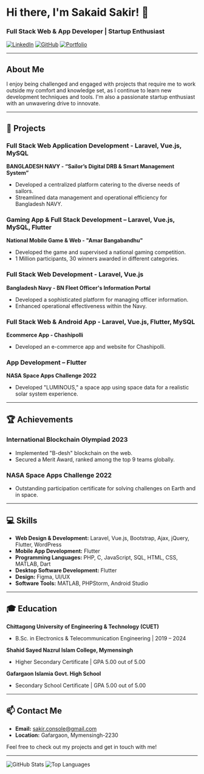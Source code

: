 # Hi there, I'm Sakaid Sakir! 👋

### Full Stack Web & App Developer | Startup Enthusiast

[![LinkedIn](https://img.shields.io/badge/LinkedIn-blue?style=flat&logo=linkedin)](https://www.linkedin.com/in/sakaid-sakir)
[![GitHub](https://img.shields.io/badge/GitHub-black?style=flat&logo=github)](https://github.com/sakir-console)
[![Portfolio](https://img.shields.io/badge/Portfolio-green?style=flat&logo=google-chrome)](https://sakir-console.github.io)

---

## About Me

I enjoy being challenged and engaged with projects that require me to work outside my comfort and knowledge set, as I continue to learn new development techniques and tools. I'm also a passionate startup enthusiast with an unwavering drive to innovate.

---

## 🚀 Projects

### Full Stack Web Application Development - Laravel, Vue.js, MySQL
**BANGLADESH NAVY - “Sailor’s Digital DRB & Smart Management System”**
- Developed a centralized platform catering to the diverse needs of sailors.
- Streamlined data management and operational efficiency for Bangladesh NAVY.

### Gaming App & Full Stack Development – Laravel, Vue.js, MySQL, Flutter
**National Mobile Game & Web - "Amar Bangabandhu"**
- Developed the game and supervised a national gaming competition.
- 1 Million participants, 30 winners awarded in different categories.

### Full Stack Web Development - Laravel, Vue.js
**Bangladesh Navy - BN Fleet Officer's Information Portal**
- Developed a sophisticated platform for managing officer information.
- Enhanced operational effectiveness within the Navy.

### Full Stack Web & Android App - Laravel, Vue.js, Flutter, MySQL
**Ecommerce App - Chashipolli**
- Developed an e-commerce app and website for Chashipolli.

### App Development – Flutter
**NASA Space Apps Challenge 2022**
- Developed "LUMINOUS," a space app using space data for a realistic solar system experience.

---

## 🏆 Achievements

### International Blockchain Olympiad 2023
- Implemented "B-desh" blockchain on the web.
- Secured a Merit Award, ranked among the top 9 teams globally.

### NASA Space Apps Challenge 2022
- Outstanding participation certificate for solving challenges on Earth and in space.

---

## 💻 Skills

- **Web Design & Development:** Laravel, Vue.js, Bootstrap, Ajax, jQuery, Flutter, WordPress
- **Mobile App Development:** Flutter
- **Programming Languages:** PHP, C, JavaScript, SQL, HTML, CSS, MATLAB, Dart
- **Desktop Software Development:** Flutter
- **Design:** Figma, UI/UX
- **Software Tools:** MATLAB, PHPStorm, Android Studio

---

## 🎓 Education

**Chittagong University of Engineering & Technology (CUET)**
- B.Sc. in Electronics & Telecommunication Engineering | 2019 – 2024

**Shahid Sayed Nazrul Islam College, Mymensingh**
- Higher Secondary Certificate | GPA 5.00 out of 5.00

**Gafargaon Islamia Govt. High School**
- Secondary School Certificate | GPA 5.00 out of 5.00

---

## 📫 Contact Me

- **Email:** sakir.console@gmail.com
- **Location:** Gafargaon, Mymensingh-2230

Feel free to check out my projects and get in touch with me!

---

![GitHub Stats](https://github-readme-stats.vercel.app/api?username=sakir-console&show_icons=true&theme=radical)
![Top Languages](https://github-readme-stats.vercel.app/api/top-langs/?username=sakir-console&layout=compact&theme=radical)
